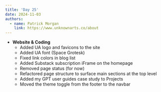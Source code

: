 ```yaml
---
title: 'Day 25'
date: 2024-11-03
authors:
  - name: Patrick Morgan
    link: https://www.unknownarts.co/about
---
```


- __Website & Coding__
    - Added UA logo and favicons to the site
    - Added UA font (Space Grotesk)
    - Fixed link colors in blog list
    - Added Substack subscription iFrame on the homepage
    - Removed page status (for now)
    - Refactored page structure to surface main sections at the top level
    - Added my GPT user guides case study to Projects
    - Moved the theme toggle from the footer to the navbar